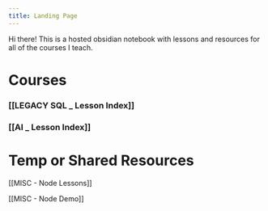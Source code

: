 ```yaml
---
title: Landing Page
---
```

Hi there! This is a hosted obsidian notebook with lessons and resources for all of the courses I teach.

# Courses
### [[LEGACY SQL _ Lesson Index]]

### [[AI _ Lesson Index]]

# Temp or Shared Resources

[[MISC - Node Lessons]]

[[MISC - Node Demo]]
